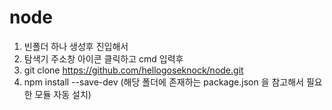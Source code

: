 # node

1. 빈폴더 하나 생성후 진입해서
2. 탐색기 주소창 아이콘 클릭하고 cmd 입력후 
3. git clone https://github.com/hellogoseknock/node.git
4. npm install --save-dev (해당 폴더에 존재하는 package.json 을 참고해서 필요한 모듈 자동 설치)
